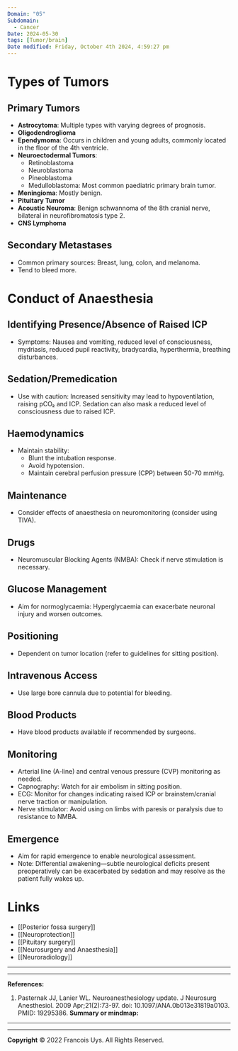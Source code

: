```yaml
---
Domain: "05"
Subdomain:
  - Cancer
Date: 2024-05-30
tags: [Tumor/brain]
Date modified: Friday, October 4th 2024, 4:59:27 pm
---
```


# Types of Tumors

## Primary Tumors
- **Astrocytoma**: Multiple types with varying degrees of prognosis.
- **Oligodendroglioma**
- **Ependymoma**: Occurs in children and young adults, commonly located in the floor of the 4th ventricle.
- **Neuroectodermal Tumors**:
  - Retinoblastoma
  - Neuroblastoma
  - Pineoblastoma
  - Medulloblastoma: Most common paediatric primary brain tumor.
- **Meningioma**: Mostly benign.
- **Pituitary Tumor**
- **Acoustic Neuroma**: Benign schwannoma of the 8th cranial nerve, bilateral in neurofibromatosis type 2.
- **CNS Lymphoma**

## Secondary Metastases
- Common primary sources: Breast, lung, colon, and melanoma.
- Tend to bleed more.

# Conduct of Anaesthesia

## Identifying Presence/Absence of Raised ICP
- Symptoms: Nausea and vomiting, reduced level of consciousness, mydriasis, reduced pupil reactivity, bradycardia, hyperthermia, breathing disturbances.

## Sedation/Premedication
- Use with caution: Increased sensitivity may lead to hypoventilation, raising pCO₂ and ICP. Sedation can also mask a reduced level of consciousness due to raised ICP.

## Haemodynamics
- Maintain stability:
  - Blunt the intubation response.
  - Avoid hypotension.
  - Maintain cerebral perfusion pressure (CPP) between 50-70 mmHg.

## Maintenance
- Consider effects of anaesthesia on neuromonitoring (consider using TIVA).

## Drugs
- Neuromuscular Blocking Agents (NMBA): Check if nerve stimulation is necessary.

## Glucose Management
- Aim for normoglycaemia: Hyperglycaemia can exacerbate neuronal injury and worsen outcomes.

## Positioning
- Dependent on tumor location (refer to guidelines for sitting position).

## Intravenous Access
- Use large bore cannula due to potential for bleeding.

## Blood Products
- Have blood products available if recommended by surgeons.

## Monitoring
- Arterial line (A-line) and central venous pressure (CVP) monitoring as needed.
- Capnography: Watch for air embolism in sitting position.
- ECG: Monitor for changes indicating raised ICP or brainstem/cranial nerve traction or manipulation.
- Nerve stimulator: Avoid using on limbs with paresis or paralysis due to resistance to NMBA.

## Emergence
- Aim for rapid emergence to enable neurological assessment.
- Note: Differential awakening—subtle neurological deficits present preoperatively can be exacerbated by sedation and may resolve as the patient fully wakes up.

# Links
- [[Posterior fossa surgery]]
- [[Neuroprotection]]
- [[Pituitary surgery]]
- [[Neurosurgery and Anaesthesia]]
- [[Neuroradiology]]

---

---
**References:**

1. Pasternak JJ, Lanier WL. Neuroanesthesiology update. J Neurosurg Anesthesiol. 2009 Apr;21(2):73-97. doi: 10.1097/ANA.0b013e31819a0103. PMID: 19295386.
**Summary or mindmap:**

------------------------------------------------------------------------------------------------------------------------------------------------------------------------------------------------------------------------------
---
**Copyright**
© 2022 Francois Uys. All Rights Reserved.